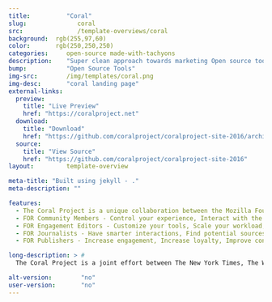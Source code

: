 ```yaml
---
title:			"Coral"
slug:			   coral
src:			   /template-overviews/coral
background:  rgb(255,97,60)
color:       rgb(250,250,250)
categories:		open-source made-with-tachyons
description:	"Super clean approach towards marketing Open source tools"
bump:			"Open Source Tools"
img-src:		/img/templates/coral.png
img-desc:		"coral landing page"
external-links:
  preview:
    title: "Live Preview"
    href: "https://coralproject.net"
  download:
    title: "Download"
    href: "https://github.com/coralproject/coralproject-site-2016/archive/master.zip"
  source:
    title: "View Source"
    href: "https://github.com/coralproject/coralproject-site-2016"
layout:			template-overview

meta-title: "Built using jekyll - ."
meta-description: ""

features:
  - The Coral Project is a unique collaboration between the Mozilla Foundation, The New York Times, and The Washington Post, funded by a grant from the John S. and James L. Knight Foundation.
  - FOR Community Members - Control your experience, Interact with the newsroom, Avoid harassment
  - FOR Engagement Editors - Customize your tools, Scale your workload, Find great contributions
  - FOR Journalists - Have smarter interactions, Find potential sources, Create an audience
  - FOR Publishers - Increase engagement, Increase loyalty, Improve content

long-description: > #
  The Coral Project is a joint effort between The New York Times, The Washington Post, the Mozilla Foundation, and The Knight Foundation, and in a blog post, Greg Barber, the Post's director of digital news products, said the app, called Trust, will “help publishers build and enliven communities around their journalism.

alt-version:		"no"
user-version:		"no"
---
```

